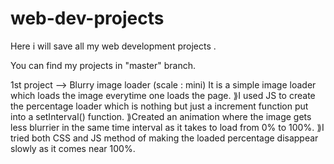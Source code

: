 # web-dev-projects
Here i will save all my web development projects . 

You can find my projects in "master" branch. 

1st project --> Blurry image loader (scale : mini)
  It is a simple image loader which loads the image everytime one loads the page.
  ⟫I used JS to create the percentage loader which is nothing but just a increment function put into a setInterval() function. 
  ⟫Created an animation where the image gets less blurrier in the same time interval as it takes to load from 0% to 100%.
  ⟫I tried both CSS and JS method of making the loaded percentage disappear slowly as it comes near 100%.
